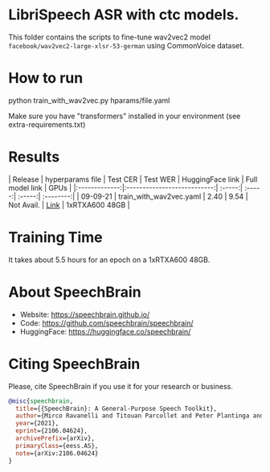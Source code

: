 # LibriSpeech ASR with ctc models.
This folder contains the scripts to fine-tune wav2vec2 model `facebook/wav2vec2-large-xlsr-53-german` using CommonVoice dataset.


# How to run
python train_with_wav2vec.py hparams/file.yaml

Make sure you have "transformers" installed in your environment (see extra-requirements.txt)

# Results

| Release | hyperparams file | Test CER | Test WER | HuggingFace link | Full model link | GPUs |
|:-------------:|:---------------------------:| :-----:| :-----:| :-----:| :--------:|
| 09-09-21 | train_with_wav2vec.yaml | 2.40 | 9.54 | Not Avail. | [Link](https://drive.google.com/drive/u/1/folders/1hag_U5gNT-GOrWEkr_yPbd2RtBP8OCcm) | 1xRTXA600 48GB |

# Training Time
It takes about 5.5 hours for an epoch on a 1xRTXA600 48GB.

# **About SpeechBrain**
- Website: https://speechbrain.github.io/
- Code: https://github.com/speechbrain/speechbrain/
- HuggingFace: https://huggingface.co/speechbrain/


# **Citing SpeechBrain**
Please, cite SpeechBrain if you use it for your research or business.

```bibtex
@misc{speechbrain,
  title={{SpeechBrain}: A General-Purpose Speech Toolkit},
  author={Mirco Ravanelli and Titouan Parcollet and Peter Plantinga and Aku Rouhe and Samuele Cornell and Loren Lugosch and Cem Subakan and Nauman Dawalatabad and Abdelwahab Heba and Jianyuan Zhong and Ju-Chieh Chou and Sung-Lin Yeh and Szu-Wei Fu and Chien-Feng Liao and Elena Rastorgueva and François Grondin and William Aris and Hwidong Na and Yan Gao and Renato De Mori and Yoshua Bengio},
  year={2021},
  eprint={2106.04624},
  archivePrefix={arXiv},
  primaryClass={eess.AS},
  note={arXiv:2106.04624}
}
```
